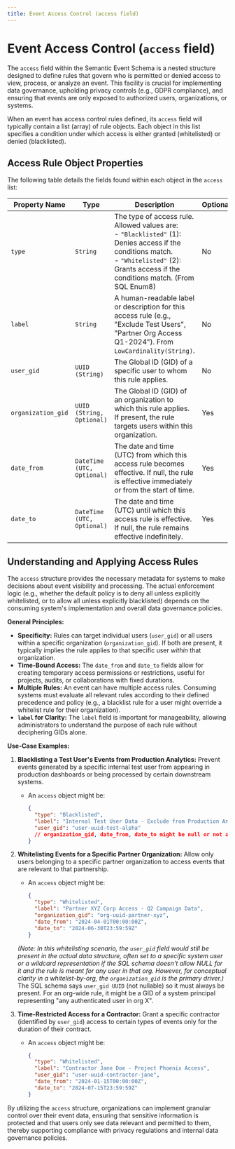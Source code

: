 ```yaml
---
title: Event Access Control (access field)
---
```


# Event Access Control (`access` field)

The `access` field within the Semantic Event Schema is a nested structure designed to define rules that govern who is permitted or denied access to view, process, or analyze an event. This facility is crucial for implementing data governance, upholding privacy controls (e.g., GDPR compliance), and ensuring that events are only exposed to authorized users, organizations, or systems.

When an event has access control rules defined, its `access` field will typically contain a list (array) of rule objects. Each object in this list specifies a condition under which access is either granted (whitelisted) or denied (blacklisted).

## Access Rule Object Properties

The following table details the fields found within each object in the `access` list:

| Property Name      | Type                             | Description                                                                                                                                  | Optional |
|--------------------|----------------------------------|----------------------------------------------------------------------------------------------------------------------------------------------|----------|
| `type`             | `String`                         | The type of access rule. Allowed values are: <br/> - `"Blacklisted"` (1): Denies access if the conditions match. <br/> - `"Whitelisted"` (2): Grants access if the conditions match. (From SQL Enum8) | No       |
| `label`            | `String`                         | A human-readable label or description for this access rule (e.g., "Exclude Test Users", "Partner Org Access Q1-2024"). From `LowCardinality(String)`. | No       |
| `user_gid`         | `UUID (String)`                  | The Global ID (GID) of a specific user to whom this rule applies.                                                                            | No       |
| `organization_gid` | `UUID (String, Optional)`        | The Global ID (GID) of an organization to which this rule applies. If present, the rule targets users within this organization.                | Yes      |
| `date_from`        | `DateTime (UTC, Optional)`       | The date and time (UTC) from which this access rule becomes effective. If null, the rule is effective immediately or from the start of time. | Yes      |
| `date_to`          | `DateTime (UTC, Optional)`       | The date and time (UTC) until which this access rule is effective. If null, the rule remains effective indefinitely.                           | Yes      |

## Understanding and Applying Access Rules

The `access` structure provides the necessary metadata for systems to make decisions about event visibility and processing. The actual enforcement logic (e.g., whether the default policy is to deny all unless explicitly whitelisted, or to allow all unless explicitly blacklisted) depends on the consuming system's implementation and overall data governance policies.

**General Principles:**

*   **Specificity:** Rules can target individual users (`user_gid`) or all users within a specific organization (`organization_gid`). If both are present, it typically implies the rule applies to that specific user *within* that organization.
*   **Time-Bound Access:** The `date_from` and `date_to` fields allow for creating temporary access permissions or restrictions, useful for projects, audits, or collaborations with fixed durations.
*   **Multiple Rules:** An event can have multiple access rules. Consuming systems must evaluate all relevant rules according to their defined precedence and policy (e.g., a blacklist rule for a user might override a whitelist rule for their organization).
*   **`label` for Clarity:** The `label` field is important for manageability, allowing administrators to understand the purpose of each rule without deciphering GIDs alone.

**Use-Case Examples:**

1.  **Blacklisting a Test User's Events from Production Analytics:**
    Prevent events generated by a specific internal test user from appearing in production dashboards or being processed by certain downstream systems.
    *   An `access` object might be:
        ```json
        {
          "type": "Blacklisted",
          "label": "Internal Test User Data - Exclude from Production Analytics",
          "user_gid": "user-uuid-test-alpha"
          // organization_gid, date_from, date_to might be null or not applicable
        }
        ```

2.  **Whitelisting Events for a Specific Partner Organization:**
    Allow only users belonging to a specific partner organization to access events that are relevant to that partnership.
    *   An `access` object might be:
        ```json
        {
          "type": "Whitelisted",
          "label": "Partner XYZ Corp Access - Q2 Campaign Data",
          "organization_gid": "org-uuid-partner-xyz",
          "date_from": "2024-04-01T00:00:00Z",
          "date_to": "2024-06-30T23:59:59Z"
        }
        ```
    *(Note: In this whitelisting scenario, the `user_gid` field would still be present in the actual data structure, often set to a specific system user or a wildcard representation if the SQL schema doesn't allow NULL for it and the rule is meant for any user in that org. However, for conceptual clarity in a whitelist-by-org, the `organization_gid` is the primary driver.)* The SQL schema says `user_gid UUID` (not nullable) so it must always be present. For an org-wide rule, it might be a GID of a system principal representing "any authenticated user in org X".

3.  **Time-Restricted Access for a Contractor:**
    Grant a specific contractor (identified by `user_gid`) access to certain types of events only for the duration of their contract.
    *   An `access` object might be:
        ```json
        {
          "type": "Whitelisted",
          "label": "Contractor Jane Doe - Project Phoenix Access",
          "user_gid": "user-uuid-contractor-jane",
          "date_from": "2024-01-15T00:00:00Z",
          "date_to": "2024-07-15T23:59:59Z"
        }
        ```

By utilizing the `access` structure, organizations can implement granular control over their event data, ensuring that sensitive information is protected and that users only see data relevant and permitted to them, thereby supporting compliance with privacy regulations and internal data governance policies.

